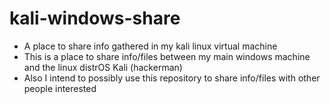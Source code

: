# kali-windows-share
- A place to share info gathered in my kali linux virtual machine
- This is a place to share info/files between my main windows machine and the linux distrOS Kali (hackerman)
- Also I intend to possibly use this repository to share info/files with other people interested
